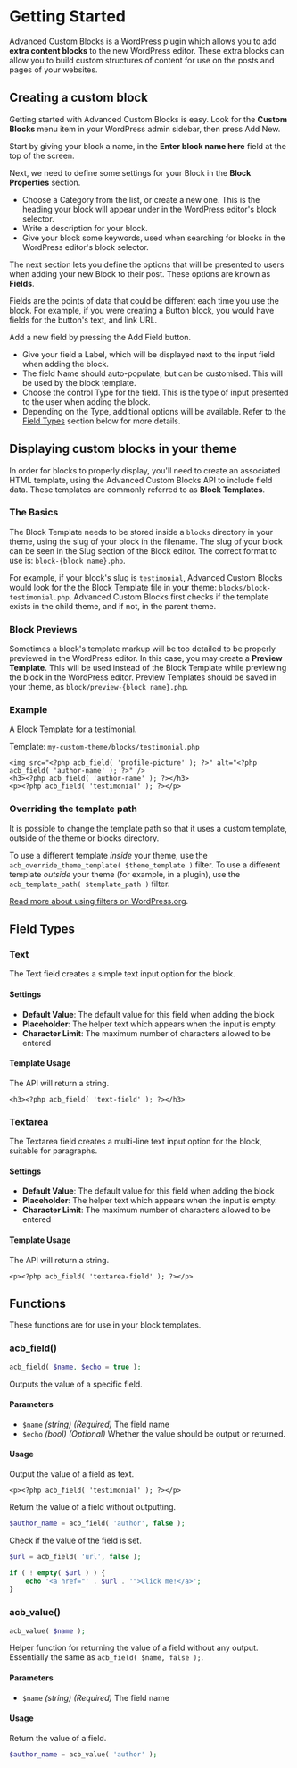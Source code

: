 # Getting Started

Advanced Custom Blocks is a WordPress plugin which allows you to add **extra content blocks** to the new WordPress editor. These extra blocks can allow you to build custom structures of content for use on the posts and pages of your websites.

## <a name="custom-blocks"></a>Creating a custom block

Getting started with Advanced Custom Blocks is easy. Look for the **Custom Blocks** menu item in your WordPress admin sidebar, then press Add New.

Start by giving your block a name, in the **Enter block name here** field at the top of the screen.

Next, we need to define some settings for your Block in the **Block Properties** section.

- Choose a Category from the list, or create a new one. This is the heading your block will appear under in the WordPress editor's block selector.
- Write a description for your block.
- Give your block some keywords, used when searching for blocks in the WordPress editor's block selector.

The next section lets you define the options that will be presented to users when adding your new Block to their post. These options are known as **Fields**.

Fields are the points of data that could be different each time you use the block. For example, if you were creating a Button block, you would have fields for the button's text, and link URL.

Add a new field by pressing the Add Field button.

- Give your field a Label, which will be displayed next to the input field when adding the block.
- The field Name should auto-populate, but can be customised. This will be used by the block template.
- Choose the control Type for the field. This is the type of input presented to the user when adding the block.
- Depending on the Type, additional options will be available. Refer to the [Field Types](#field-types) section below for more details.



## <a name="block-templates"></a>Displaying custom blocks in your theme

In order for blocks to properly display, you'll need to create an associated HTML template, using the Advanced Custom Blocks API to include field data. These templates are commonly referred to as **Block Templates**.

### The Basics

The Block Template needs to be stored inside a `blocks` directory in your theme, using the slug of your block in the filename. The slug of your block can be seen in the Slug section of the Block editor. The correct format to use is: `block-{block name}.php`.

For example, if your block's slug is `testimonial`, Advanced Custom Blocks would look for the the Block Template file in your theme: `blocks/block-testimonial.php`. Advanced Custom Blocks first checks if the template exists in the child theme, and if not, in the parent theme.

### Block Previews

Sometimes a block's template markup will be too detailed to be properly previewed in the WordPress editor. In this case, you may create a **Preview Template**. This will be used instead of the Block Template while previewing the block in the WordPress editor. Preview Templates should be saved in your theme, as `block/preview-{block name}.php`.

### Example

A Block Template for a testimonial.

Template: `my-custom-theme/blocks/testimonial.php`

```HTML+PHP
<img src="<?php acb_field( 'profile-picture' ); ?>" alt="<?php acb_field( 'author-name' ); ?>" />
<h3><?php acb_field( 'author-name' ); ?></h3>
<p><?php acb_field( 'testimonial' ); ?></p>
```

### Overriding the template path

It is possible to change the template path so that it uses a custom template, outside of the theme or blocks directory.

To use a different template _inside_ your theme, use the `acb_override_theme_template( $theme_template )` filter. To use a different template _outside_ your theme (for example, in a plugin), use the `acb_template_path( $template_path )` filter.

[Read more about using filters on WordPress.org](https://codex.wordpress.org/Plugin_API).




## <a name="field-types"></a>Field Types

### Text

The Text field creates a simple text input option for the block.

#### Settings

- **Default Value**: The default value for this field when adding the block
- **Placeholder**: The helper text which appears when the input is empty.
- **Character Limit**: The maximum number of characters allowed to be entered

#### Template Usage

The API will return a string.

```HTML+PHP
<h3><?php acb_field( 'text-field' ); ?></h3>
```



### Textarea

The Textarea field creates a multi-line text input option for the block, suitable for paragraphs.

#### Settings

- **Default Value**: The default value for this field when adding the block
- **Placeholder**: The helper text which appears when the input is empty.
- **Character Limit**: The maximum number of characters allowed to be entered

#### Template Usage

The API will return a string.

```HTML+PHP
<p><?php acb_field( 'textarea-field' ); ?></p>
```



## <a name="functions"></a>Functions

These functions are for use in your block templates.

### acb_field()

```PHP
acb_field( $name, $echo = true );
```

Outputs the value of a specific field.

#### Parameters

- `$name` _(string)_ _(Required)_ The field name
- `$echo` _(bool)_ _(Optional)_ Whether the value should be output or returned.

#### Usage

Output the value of a field as text.

```HTML+PHP
<p><?php acb_field( 'testimonial' ); ?></p>
```

Return the value of a field without outputting.

```PHP
$author_name = acb_field( 'author', false );
```

Check if the value of the field is set.

```PHP
$url = acb_field( 'url', false );

if ( ! empty( $url ) ) {
    echo '<a href="' . $url . '">Click me!</a>';
}
```



### acb_value()

```PHP
acb_value( $name );
```

Helper function for returning the value of a field without any output. Essentially the same as `acb_field( $name, false );`.

#### Parameters

- `$name` _(string)_ _(Required)_ The field name

#### Usage

Return the value of a field.

```PHP
$author_name = acb_value( 'author' );
```

